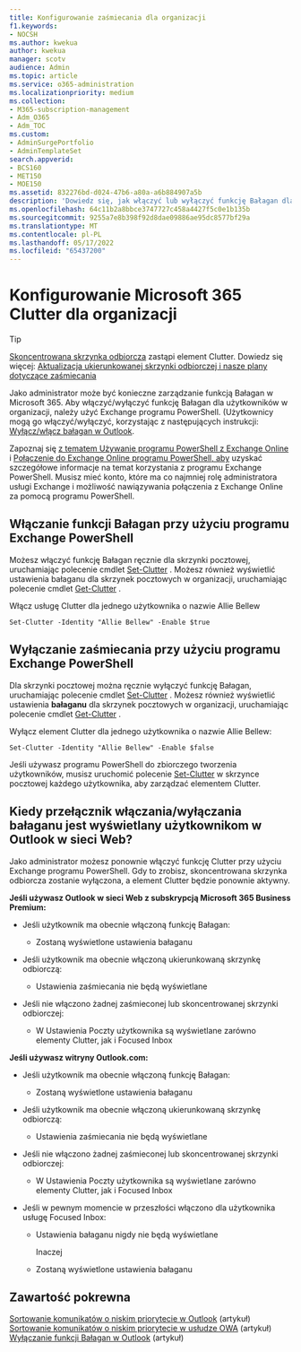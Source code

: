 ```yaml
---
title: Konfigurowanie zaśmiecania dla organizacji
f1.keywords:
- NOCSH
ms.author: kwekua
author: kwekua
manager: scotv
audience: Admin
ms.topic: article
ms.service: o365-administration
ms.localizationpriority: medium
ms.collection:
- M365-subscription-management
- Adm_O365
- Adm_TOC
ms.custom:
- AdminSurgePortfolio
- AdminTemplateSet
search.appverid:
- BCS160
- MET150
- MOE150
ms.assetid: 832276bd-d024-47b6-a80a-a6b884907a5b
description: 'Dowiedz się, jak włączyć lub wyłączyć funkcję Bałagan dla wszystkich lub określonych użytkowników w organizacji przy użyciu programu Exchange programu PowerShell. '
ms.openlocfilehash: 64c11b2a8bbce3747727c458a4427f5c0e1b135b
ms.sourcegitcommit: 9255a7e8b398f92d8dae09886ae95dc8577bf29a
ms.translationtype: MT
ms.contentlocale: pl-PL
ms.lasthandoff: 05/17/2022
ms.locfileid: "65437200"
---
```

# <a name="configure-microsoft-365-clutter-for-your-organization"></a>Konfigurowanie Microsoft 365 Clutter dla organizacji

> [!TIP]
> [Skoncentrowana skrzynka odbiorcza](../setup/configure-focused-inbox.md) zastąpi element Clutter. Dowiedz się więcej: [Aktualizacja ukierunkowanej skrzynki odbiorczej i nasze plany dotyczące zaśmiecania](https://techcommunity.microsoft.com/t5/Outlook-Blog/Update-on-Focused-Inbox-and-our-plans-for-Clutter/ba-p/136448)
  
Jako administrator może być konieczne zarządzanie funkcją Bałagan w Microsoft 365. Aby włączyć/wyłączyć funkcję Bałagan dla użytkowników w organizacji, należy użyć Exchange programu PowerShell. (Użytkownicy mogą go włączyć/wyłączyć, korzystając z następujących instrukcji: [Wyłącz/włącz bałagan w Outlook](https://support.microsoft.com/office/a9c72a77-1bc4-40e6-ba6d-103c1d1aba4c).
  
Zapoznaj się [z tematem Używanie programu PowerShell z Exchange Online](/powershell/exchange/exchange-online-powershell) i [Połączenie do Exchange Online programu PowerShell, aby](/powershell/exchange/connect-to-exchange-online-powershell) uzyskać szczegółowe informacje na temat korzystania z programu Exchange PowerShell. Musisz mieć konto, które ma co najmniej rolę administratora usługi Exchange i możliwość nawiązywania połączenia z Exchange Online za pomocą programu PowerShell. 
  
## <a name="turn-clutter-on-using-exchange-powershell"></a>Włączanie funkcji Bałagan przy użyciu programu Exchange PowerShell

Możesz włączyć funkcję Bałagan ręcznie dla skrzynki pocztowej, uruchamiając polecenie cmdlet [Set-Clutter](/powershell/module/exchange/set-clutter) . Możesz również wyświetlić ustawienia bałaganu dla skrzynek pocztowych w organizacji, uruchamiając polecenie cmdlet [Get-Clutter](/powershell/module/exchange/get-clutter) . 
  
Włącz usługę Clutter dla jednego użytkownika o nazwie Allie Bellew
    
`Set-Clutter -Identity "Allie Bellew" -Enable $true`


## <a name="turn-clutter-off-using-exchange-powershell"></a>Wyłączanie zaśmiecania przy użyciu programu Exchange PowerShell

Dla skrzynki pocztowej można ręcznie wyłączyć funkcję Bałagan, uruchamiając polecenie cmdlet [Set-Clutter](/powershell/module/exchange/set-clutter) . Możesz również wyświetlić ustawienia **bałaganu** dla skrzynek pocztowych w organizacji, uruchamiając polecenie cmdlet [Get-Clutter](/powershell/module/exchange/get-clutter) . 
  
Wyłącz element Clutter dla jednego użytkownika o nazwie Allie Bellew:
    
`Set-Clutter -Identity "Allie Bellew" -Enable $false`

Jeśli używasz programu PowerShell do zbiorczego tworzenia użytkowników, musisz uruchomić polecenie [Set-Clutter](/powershell/module/exchange/set-clutter) w skrzynce pocztowej każdego użytkownika, aby zarządzać elementem Clutter. 
  
## <a name="when-does-the-clutter-onoff-switch-appear-to-users-in-outlook-on-the-web"></a>Kiedy przełącznik włączania/wyłączania bałaganu jest wyświetlany użytkownikom w Outlook w sieci Web?
<a name="bkmk_onoff"> </a>

Jako administrator możesz ponownie włączyć funkcję Clutter przy użyciu Exchange programu PowerShell. Gdy to zrobisz, skoncentrowana skrzynka odbiorcza zostanie wyłączona, a element Clutter będzie ponownie aktywny. 
  
 **Jeśli używasz Outlook w sieci Web z subskrypcją Microsoft 365 Business Premium:**
  
- Jeśli użytkownik ma obecnie włączoną funkcję Bałagan: 
    
  - Zostaną wyświetlone ustawienia bałaganu
    
- Jeśli użytkownik ma obecnie włączoną ukierunkowaną skrzynkę odbiorczą: 
    
  - Ustawienia zaśmiecania nie będą wyświetlane
    
- Jeśli nie włączono żadnej zaśmieconej lub skoncentrowanej skrzynki odbiorczej: 
    
  - W Ustawienia Poczty użytkownika są wyświetlane zarówno elementy Clutter, jak i Focused Inbox
    
 **Jeśli używasz witryny Outlook.com:**
  
- Jeśli użytkownik ma obecnie włączoną funkcję Bałagan: 
    
  - Zostaną wyświetlone ustawienia bałaganu
    
- Jeśli użytkownik ma obecnie włączoną ukierunkowaną skrzynkę odbiorczą: 
    
  - Ustawienia zaśmiecania nie będą wyświetlane
    
- Jeśli nie włączono żadnej zaśmieconej lub skoncentrowanej skrzynki odbiorczej: 
    
  - W Ustawienia Poczty użytkownika są wyświetlane zarówno elementy Clutter, jak i Focused Inbox
    
- Jeśli w pewnym momencie w przeszłości włączono dla użytkownika usługę Focused Inbox:
    
  - Ustawienia bałaganu nigdy nie będą wyświetlane
    
    Inaczej 
    
  - Zostaną wyświetlone ustawienia bałaganu
    
## <a name="related-content"></a>Zawartość pokrewna

[Sortowanie komunikatów o niskim priorytecie w Outlook](https://support.microsoft.com/office/7b50c5db-7704-4e55-8a1b-dfc7bf1eafa0) (artykuł)\
[Sortowanie komunikatów o niskim priorytecie w usłudze OWA](https://support.microsoft.com/office/fe4d64ca-bf73-48f1-91b4-9a659e008bce) (artykuł)\
[Wyłączanie funkcji Bałagan w Outlook](https://support.microsoft.com/office/a9c72a77-1bc4-40e6-ba6d-103c1d1aba4c) (artykuł)
